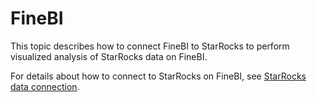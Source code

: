 # FineBI

This topic describes how to connect FineBI to StarRocks to perform visualized analysis of StarRocks data on FineBI.

For details about how to connect to StarRocks on FineBI, see [StarRocks data connection](https://help.fanruan.com/finebi-en/doc-view-5857.html).
